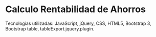 Calculo Rentabilidad de Ahorros
===============================

Tecnologías utilizadas: JavaScript, jQuery, CSS, HTML5, Bootstrap 3, Bootstrap table, tableExport.jquery.plugin.



